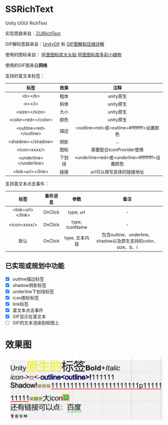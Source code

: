 # SSRichText
 Unity UGUI RichText

实现思路来自：[ZUIRichText](https://github.com/172672672/UGUI-RichText)

GIF解码思路来自：[UnityGif](https://github.com/SleepyLoser/UnityGif) 和 [GIF图解和压缩详解](https://blog.csdn.net/wzy198852/article/details/17266507)

使用的图标来自：
[阿里图标库大头贴](https://www.iconfont.cn/collections/detail?spm=a313x.collections_index.i1.d9df05512.168b3a81l8GbZU&cid=50743)
[阿里图标库多彩小植物](https://www.iconfont.cn/collections/detail?spm=a313x.collections_index.i1.d9df05512.675d3a81CPSoFN&cid=50664)

使用的GIF图来自**网络**

支持的富文本标签：

|            标签             | 效果  |                     注释                      |
|:-------------------------:|:---:|:-------------------------------------------:|
|         \<b>\</b>         | 粗体  |                   unity原生                   |
|         \<i>\</i>         | 斜体  |                   unity原生                   |
|      \<size>\</size>      | 大小  |                   unity原生                   |
|   \<color=red>\</color>   | 颜色  |                   unity原生                   |
| \<outline=red>\</outline> | 描边  |   \<outline=red>或\<outline=#ffffffff>设置颜色   |
|    \<shadow>\</shadow>    | 阴影  |                     ...                     |
|       \<icon=xxxx/>       | 图标  |             需要配合IconProvider使用              |
| \<underline>\</underline> | 下划线 | \<underline=red>或\<underline=#ffffffff>设置颜色 |
|    \<link=url>\</link>    | 链接  |               url可以填写具体的链接地址                |

支持富文本点击事件：

|         标签          |  事件消息   |       参数       |                       备注                        |
|:-------------------:|:-------:|:--------------:|:-----------------------------------------------:|
| \<link=url>\</link> | OnClick |   type, url    |                        -                        |
|    \<icon=xxxx/>    | OnClick | type, iconName |                        -                        |
|         默认          | OnClick |   type, 文本内容   | 包含outline、underline、shadow以及原生支持的color、size、b、i |

## 已实现或规划中功能

- [x] outline描边标签
- [x] shadow阴影标签
- [x] underline下划线标签
- [x] icon图标标签
- [x] link标签
- [x] 富文本点击事件
- [x] GIF显示在富文本
- [ ] GIF的文本渲染到帧图上

# 效果图

![效果](DocImages/PixPin_2024-12-14_16-20-52.png)
